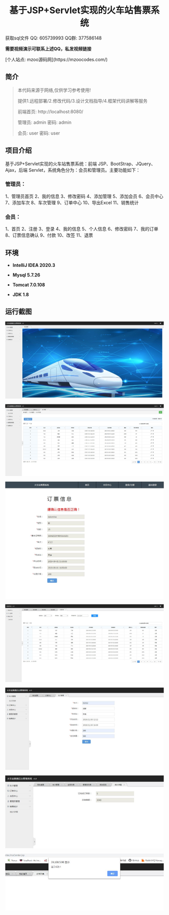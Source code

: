 <p><h1 align="center">基于JSP+Servlet实现的火车站售票系统</h1></p>

<p> 获取sql文件 QQ: 605739993 QQ群: 377586148 </p>
<b> 需要视频演示可联系上述QQ，私发视频链接 </b>
<p> [个人站点: mzoo源码网](https://mzoocodes.com/)</p>

## 简介

> 本代码来源于网络,仅供学习参考使用!
>
> 提供1.远程部署/2.修改代码/3.设计文档指导/4.框架代码讲解等服务
>
> 前端首页: http://localhost:8080/
>
> 管理员: admin 密码: admin
> 
> 会员: user 密码: user

## 项目介绍

基于JSP+Servlet实现的火车站售票系统：前端 JSP、BootStrap、JQuery、Ajax，后端 Servlet，系统角色分为：会员和管理员。主要功能如下：

### 管理员：

1、管理员首页
2、我的信息
3、修改密码
4、添加管理
5、添加会员
6、会员中心
7、添加车次
8、车次管理
9、订单中心
10、导出Excel
11、销售统计

### 会员：

1、首页
2、注册
3、登录
4、我的信息
5、个人信息
6、修改密码
7、我的订单
8、订票信息确认
9、付款
10、改签
11、退票

## 环境

- <b>IntelliJ IDEA 2020.3</b>

- <b>Mysql 5.7.26</b>

- <b>Tomcat 7.0.108</b>

- <b>JDK 1.8</b>


## 运行截图

![](screenshot/1.jpg)

![](screenshot/2.jpg)

![](screenshot/3.jpg)

![](screenshot/4.jpg)

![](screenshot/5.jpg)

![](screenshot/6.jpg)

![](screenshot/7.jpg)
